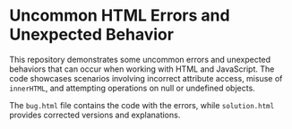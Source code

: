 # Uncommon HTML Errors and Unexpected Behavior

This repository demonstrates some uncommon errors and unexpected behaviors that can occur when working with HTML and JavaScript.  The code showcases scenarios involving incorrect attribute access, misuse of `innerHTML`, and attempting operations on null or undefined objects.

The `bug.html` file contains the code with the errors, while `solution.html` provides corrected versions and explanations.
